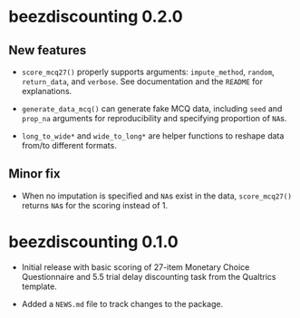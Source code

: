 # beezdiscounting 0.2.0

## New features

* `score_mcq27()` properly supports arguments: `impute_method`, `random`, `return_data`, and `verbose`. 
See documentation and the `README` for explanations.

* `generate_data_mcq()` can generate fake MCQ data, including `seed` and `prop_na` arguments for 
reproducibility and specifying proportion of `NA`s. 

* `long_to_wide*` and `wide_to_long*` are helper functions to reshape data from/to different formats.

## Minor fix

* When no imputation is specified and `NA`s exist in the data, `score_mcq27()` returns `NA`s for the scoring
instead of 1.

# beezdiscounting 0.1.0

* Initial release with basic scoring of 27-item Monetary Choice Questionnaire and 5.5 trial delay discounting task from the Qualtrics template.

* Added a `NEWS.md` file to track changes to the package.
